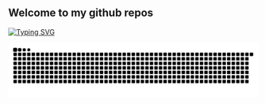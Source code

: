 ## Welcome to my github repos

[![Typing SVG](https://readme-typing-svg.demolab.com?font=Roboto&pause=1000&color=800080&center=true&width=435&lines=Hi%2C+I'm+Haopeng;Full+Stack+Developer;Always+learning+new+things;UPC+Student)](https://git.io/typing-svg)

<picture>
  <source media="(prefers-color-scheme: dark)" srcset="https://raw.githubusercontent.com/Haopeng138/Haopeng138/output/github-contribution-grid-snake-dark.svg">
  <source media="(prefers-color-scheme: light)" srcset="https://raw.githubusercontent.com/Haopeng138/Haopeng138/output/github-contribution-grid-snake.svg">
  <img alt="github contribution grid snake animation" src="https://raw.githubusercontent.com/Haopeng138/Haopeng138/output/github-contribution-grid-snake.svg">
</picture>
